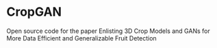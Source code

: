 # CropGAN
Open source code for the paper Enlisting 3D Crop Models and GANs for More Data Efficient and Generalizable Fruit Detection
